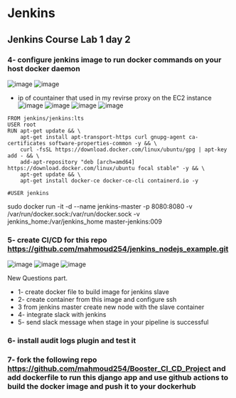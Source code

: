 # Jenkins

## Jenkins Course Lab 1 day 2

### 4- configure jenkins image to run docker commands on your host docker daemon
![image](https://user-images.githubusercontent.com/28235504/216189761-147089ac-87a7-4757-bcd7-c28176b85de5.png)
![image](https://user-images.githubusercontent.com/28235504/216193129-969f1f52-aaf4-41f7-bc5d-f83cca9f8063.png)

- ip of countainer that used in my revirse proxy on the EC2 instance
![image](https://user-images.githubusercontent.com/28235504/216193434-ee570096-279f-44a9-963b-b86765a94cb4.png)
![image](https://user-images.githubusercontent.com/28235504/216193807-7d0422b8-df6a-4bc4-8f16-69a2663b6ed5.png)
![image](https://user-images.githubusercontent.com/28235504/216193899-6d012069-4293-4465-acbb-6c9415db3cd4.png)
![image](https://user-images.githubusercontent.com/28235504/216193951-af293759-99e8-41f4-8bda-b5512c2c201a.png)

```
FROM jenkins/jenkins:lts
USER root
RUN apt-get update && \
    apt-get install apt-transport-https curl gnupg-agent ca-certificates software-properties-common -y && \
    curl -fsSL https://download.docker.com/linux/ubuntu/gpg | apt-key add - && \
    add-apt-repository "deb [arch=amd64] https://download.docker.com/linux/ubuntu focal stable" -y && \
    apt-get update && \
    apt-get install docker-ce docker-ce-cli containerd.io -y

#USER jenkins
```
sudo docker run -it -d --name jenkins-master -p 8080:8080 -v /var/run/docker.sock:/var/run/docker.sock -v jenkins_home:/var/jenkins_home master-jenkins:009

### 5- create CI/CD for this repo https://github.com/mahmoud254/jenkins_nodejs_example.git
![image](https://user-images.githubusercontent.com/28235504/216196642-bad43a8c-9f3b-4a28-ab2e-7d7a7c28c3b0.png)
![image](https://user-images.githubusercontent.com/28235504/216198131-60dd13bc-817d-40a0-82e9-64b408548881.png)
![image](https://user-images.githubusercontent.com/28235504/216198169-7f7a9030-2e09-4495-8104-69d6a0dab1ac.png)

New Questions part.
  - 1- create docker file to build image for jenkins slave
  - 2- create container from this image and configure ssh
  - 3 from jenkins master create new node with the slave container
  - 4- integrate slack with jenkins
  - 5- send slack message when stage in your pipeline is successful
  
### 6- install audit logs plugin and test it

### 7- fork the following repo https://github.com/mahmoud254/Booster_CI_CD_Project and add dockerfile to run this django app and use github actions to build the docker image and push it to your dockerhub

